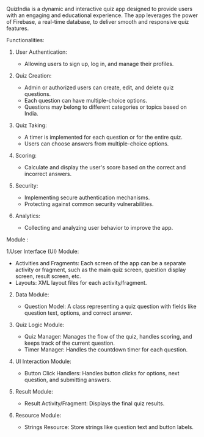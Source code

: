 
QuizIndia is a dynamic and interactive quiz app designed to provide users with an engaging and educational experience. The app leverages the power of Firebase, a real-time database, to deliver smooth and responsive quiz features.

Functionalities:

1. User Authentication:
   - Allowing users to sign up, log in, and manage their profiles.

2. Quiz Creation:
   - Admin or authorized users can create, edit, and delete quiz questions.
   - Each question can have multiple-choice options.
   - Questions may belong to different categories or topics based on India. 

3. Quiz Taking:
   - A timer is implemented for each question or for the entire quiz.
   - Users can choose answers from multiple-choice options.

4. Scoring:
   - Calculate and display the user's score based on the correct and incorrect answers.

5. Security:
    - Implementing secure authentication mechanisms.
    - Protecting against common security vulnerabilities.

6. Analytics:
    - Collecting and analyzing user behavior to improve the app.



Module :

1.User Interface (UI) Module:
   - Activities and Fragments: Each screen of the app can be a separate activity or fragment, such as the main quiz screen, question display screen, result screen, etc.
   - Layouts: XML layout files for each activity/fragment.

2. Data Module:
   - Question Model: A class representing a quiz question with fields like question text, options, and correct answer.

3. Quiz Logic Module:
   - Quiz Manager: Manages the flow of the quiz, handles scoring, and keeps track of the current question.
   - Timer Manager: Handles the countdown timer for each question.

4. UI Interaction Module:
   - Button Click Handlers: Handles button clicks for options, next question, and submitting answers.
   
5. Result Module:
   - Result Activity/Fragment: Displays the final quiz results.
   
6. Resource Module:
   - Strings Resource: Store strings like question text and button labels.
   
